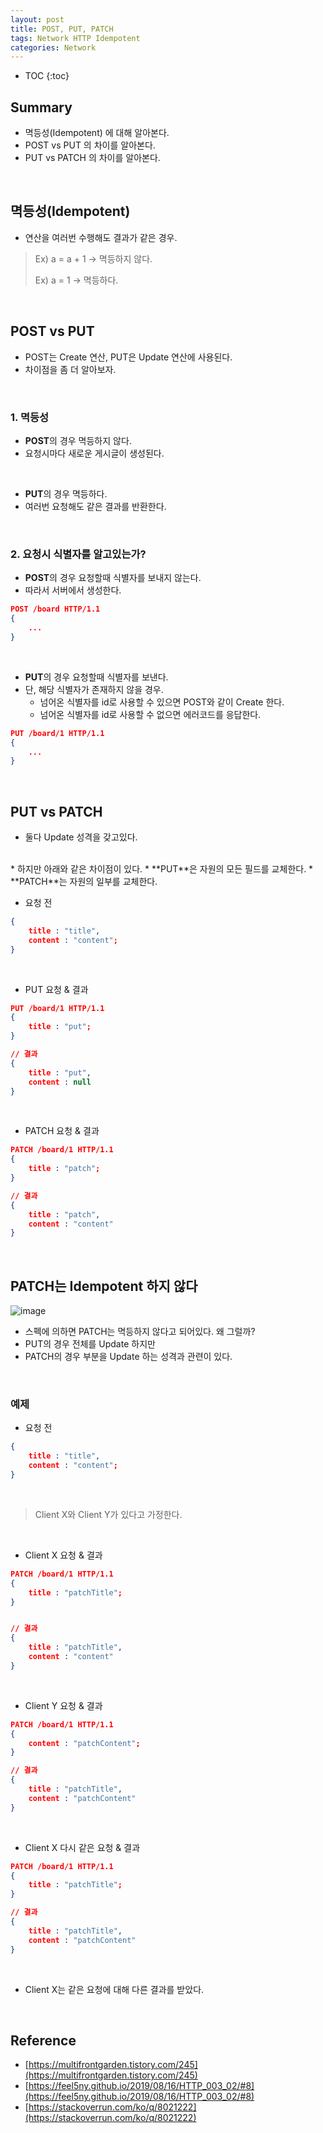 ```yaml
---
layout: post
title: POST, PUT, PATCH
tags: Network HTTP Idempotent
categories: Network
---
```


* TOC
{:toc}

## Summary
* 멱등성(Idempotent) 에 대해 알아본다.
* POST vs PUT 의 차이를 알아본다.
* PUT vs PATCH 의 차이를 알아본다.

<!--more-->
  
<br>  

## 멱등성(Idempotent)
* 연산을 여러번 수행해도 결과가 같은 경우.

> Ex) a = a + 1 -> 멱등하지 않다.
> 
> Ex) a = 1 -> 멱등하다.
  
<br>  

## POST vs PUT
* POST는 Create 연산, PUT은 Update 연산에 사용된다.
* 차이점을 좀 더 알아보자.

<br>

### 1. 멱등성
* **POST**의 경우 멱등하지 않다.  
* 요청시마다 새로운 게시글이 생성된다.  

<br>

* **PUT**의 경우 멱등하다.  
* 여러번 요청해도 같은 결과를 반환한다.


<br>

### 2. 요청시 식별자를 알고있는가?
* **POST**의 경우 요청할때 식별자를 보내지 않는다.
* 따라서 서버에서 생성한다.

```json
POST /board HTTP/1.1
{
    ...
}
```

<br>

* **PUT**의 경우 요청할때 식별자를 보낸다.
* 단, 해당 식별자가 존재하지 않을 경우.
    * 넘어온 식별자를 id로 사용할 수 있으면 POST와 같이 Create 한다. 
    * 넘어온 식별자를 id로 사용할 수 없으면 에러코드를 응답한다.  

```json
PUT /board/1 HTTP/1.1
{
    ...
}
```


<br>

## PUT vs PATCH
* 둘다 Update 성격을 갖고있다.  
<br>
* 하지만 아래와 같은 차이점이 있다.
* **PUT**은 자원의 모든 필드를 교체한다.
* **PATCH**는 자원의 일부를 교체한다.

<br>

* 요청 전  

```json
{
    title : "title",
    content : "content";
}
```

<br>

* PUT 요청 & 결과  

```json
PUT /board/1 HTTP/1.1
{
    title : "put";
}

// 결과
{
    title : "put",
    content : null
}
```

<br>

* PATCH 요청 & 결과  

```json
PATCH /board/1 HTTP/1.1
{
    title : "patch";
}

// 결과
{
    title : "patch",
    content : "content"
}
```

<br>  

## PATCH는 Idempotent 하지 않다

![image](https://user-images.githubusercontent.com/25604495/82633447-13a57900-9c36-11ea-9b3a-f75a1ecaffba.png)  

* 스펙에 의하면 PATCH는 멱등하지 않다고 되어있다. 왜 그럴까?
* PUT의 경우 전체를 Update 하지만
* PATCH의 경우 부분을 Update 하는 성격과 관련이 있다.

<br>  

### 예제

* 요청 전  

```json
{
    title : "title",
    content : "content";
}
```

<br>  

> Client X와 Client Y가 있다고 가정한다.

<br>  

* Client X 요청 & 결과  

```json
PATCH /board/1 HTTP/1.1
{
    title : "patchTitle";
}


// 결과
{
    title : "patchTitle",
    content : "content"
}
```

<br>  

* Client Y 요청 & 결과  

```json
PATCH /board/1 HTTP/1.1
{
    content : "patchContent";
}

// 결과
{
    title : "patchTitle",
    content : "patchContent"
}
```

<br>  

* Client X 다시 같은 요청 & 결과  

```json
PATCH /board/1 HTTP/1.1
{
    title : "patchTitle";
}

// 결과
{
    title : "patchTitle",
    content : "patchContent"
}
```

<br>  

* Client X는 같은 요청에 대해 다른 결과를 받았다.


<br>  


## Reference
* [https://multifrontgarden.tistory.com/245](https://multifrontgarden.tistory.com/245)
* [https://feel5ny.github.io/2019/08/16/HTTP_003_02/#8](https://feel5ny.github.io/2019/08/16/HTTP_003_02/#8)
* [https://stackoverrun.com/ko/q/8021222](https://stackoverrun.com/ko/q/8021222)
